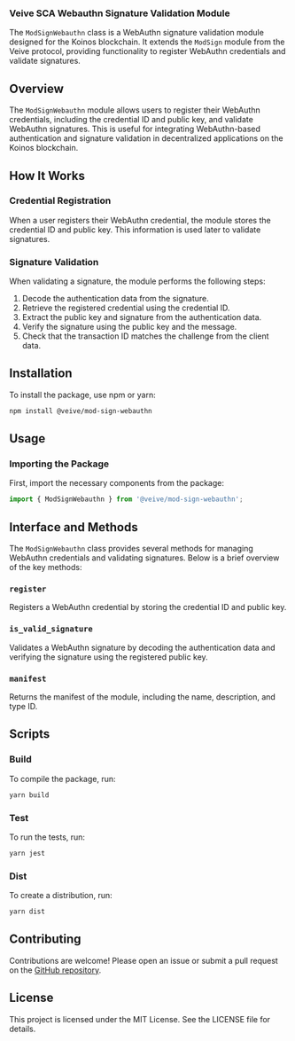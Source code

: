 ### Veive SCA Webauthn Signature Validation Module

The `ModSignWebauthn` class is a WebAuthn signature validation module designed for the Koinos blockchain. It extends the `ModSign` module from the Veive protocol, providing functionality to register WebAuthn credentials and validate signatures.

## Overview

The `ModSignWebauthn` module allows users to register their WebAuthn credentials, including the credential ID and public key, and validate WebAuthn signatures. This is useful for integrating WebAuthn-based authentication and signature validation in decentralized applications on the Koinos blockchain.

## How It Works

### Credential Registration

When a user registers their WebAuthn credential, the module stores the credential ID and public key. This information is used later to validate signatures.

### Signature Validation

When validating a signature, the module performs the following steps:
1. Decode the authentication data from the signature.
2. Retrieve the registered credential using the credential ID.
3. Extract the public key and signature from the authentication data.
4. Verify the signature using the public key and the message.
5. Check that the transaction ID matches the challenge from the client data.

## Installation

To install the package, use npm or yarn:

```bash
npm install @veive/mod-sign-webauthn
```

## Usage

### Importing the Package

First, import the necessary components from the package:

```typescript
import { ModSignWebauthn } from '@veive/mod-sign-webauthn';
```

## Interface and Methods

The `ModSignWebauthn` class provides several methods for managing WebAuthn credentials and validating signatures. Below is a brief overview of the key methods:

### `register`
Registers a WebAuthn credential by storing the credential ID and public key.

### `is_valid_signature`
Validates a WebAuthn signature by decoding the authentication data and verifying the signature using the registered public key.

### `manifest`
Returns the manifest of the module, including the name, description, and type ID.

## Scripts

### Build

To compile the package, run:

```bash
yarn build
```

### Test

To run the tests, run:

```bash
yarn jest
```

### Dist

To create a distribution, run:

```bash
yarn dist
```

## Contributing

Contributions are welcome! Please open an issue or submit a pull request on the [GitHub repository](https://github.com/veiveprotocol).

## License

This project is licensed under the MIT License. See the LICENSE file for details.